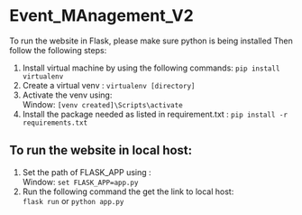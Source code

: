 # Event_MAnagement_V2

To run the website in Flask, please make sure python is being installed
Then follow the following steps: 

1. Install virtual machine by using the following commands: 
  ```pip install virtualenv```
2. Create a virtual venv : ```virtualenv [directory]```
3. Activate the venv using: </br>
    Window: ```[venv created]\Scripts\activate```
4. Install the package needed as listed in requirement.txt : ```pip install -r requirements.txt```

## To run the website in local host: 

1. Set the path of FLASK_APP using : <br>
  Window:  ```set FLASK_APP=app.py```
2. Run the following command the get the link to local host: <br>
  ```flask run``` or ```python app.py```
